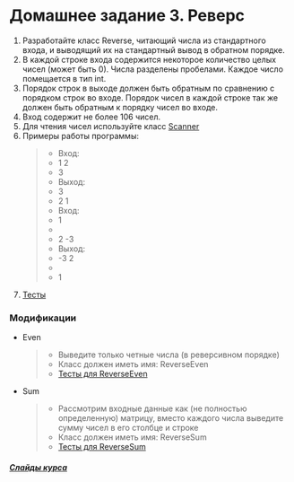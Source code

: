 # Домашнее задание 3. Реверс

1. Разработайте класс Reverse, читающий числа из стандартного входа, и выводящий их на стандартный вывод в обратном порядке.
2. В каждой строке входа содержится некоторое количество целых чисел (может быть 0). Числа разделены пробелами. Каждое число помещается в тип int.
3. Порядок строк в выходе должен быть обратным по сравнению с порядком строк во входе. Порядок чисел в каждой строке так же должен быть обратным к порядку чисел во входе.
4. Вход содержит не более 106 чисел.
5. Для чтения чисел используйте класс [Scanner]
6. Примеры работы программы:
   > * Вход:
   > * 1 2
   > * 3
   > * Выход:
   > * 3
   > * 2 1
   > * Вход:
   > * 1
   > * 
   > * 2 -3
   > * Выход:
   > * -3 2
   > * 
   > * 1
7. [Тесты]

[Тесты]: http://www.kgeorgiy.info/git/geo/prog-intro-2019/src/branch/master/artifacts/reverse/ReverseTest.jar
### Модификации
*  Even
    > * Выведите только четные числа (в реверсивном порядке)
    > * Класс должен иметь имя: ReverseEven
    > * [Тесты для ReverseEven]
* Sum
    > * Рассмотрим входные данные как (не полностью определенную) матрицу, вместо каждого числа выведите сумму чисел в его столбце и строке
    > * Класс должен иметь имя: ReverseSum
    > * [Тесты для ReverseSum]


[Scanner]: https://docs.oracle.com/en/java/javase/11/docs/api/java.base/java/util/Scanner.html
[Откомпилированные тесты]: http://www.kgeorgiy.info/git/geo/prog-intro-2019/src/branch/master/artifacts/reverse/ReverseEvenTest.jar
[Тесты для ReverseSum]: http://www.kgeorgiy.info/git/geo/prog-intro-2019/src/branch/master/artifacts/reverse/ReverseSumTest.jar
[Тесты для ReverseEven]: http://www.kgeorgiy.info/git/geo/prog-intro-2019/src/branch/master/artifacts/reverse/ReverseEvenTest.jar

##### [Слайды курса][]

[Слайды курса]:kgeorgiy.info/courses/prog-intro/slides/arrays.xhtml#(1)
